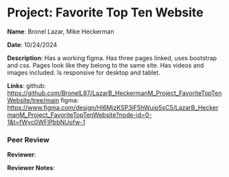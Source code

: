 # Project: Favorite Top Ten Website

**Name**: Bronel Lazar, Mike Heckerman

**Date**: 10/24/2024

**Description**: Has a working figma. Has three pages linked, uses bootstrap and css. Pages look like they belong to the same site. Has videos and images included. Is responsive for desktop and tablet.

**Links**:
    github: https://github.com/BronelL87/LazarB_HeckermanM_Project_FavoriteTopTenWebsite/tree/main
    figma: https://www.figma.com/design/Hl6MjzKSP3jF5hWuip5sC5/LazarB_HeckermanM_Project_FavoriteTopTenWebsite?node-id=0-1&t=fWyc0WFlPbbNUofw-1

### Peer Review

**Reviewer**: 

**Reviewer Notes**: 